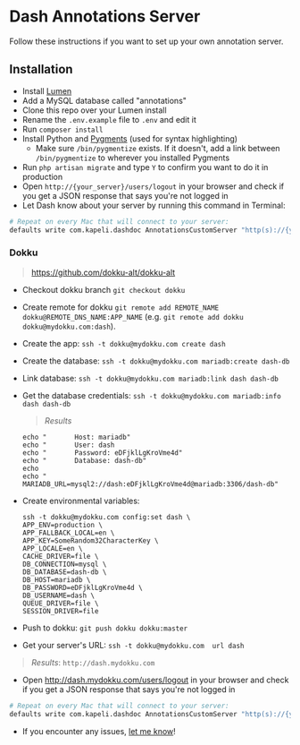 # Dash Annotations Server

Follow these instructions if you want to set up your own annotation server.

## Installation

* Install [Lumen](http://lumen.laravel.com/docs/installation)
* Add a MySQL database called "annotations"
* Clone this repo over your Lumen install
* Rename the `.env.example` file to `.env` and edit it
* Run `composer install`
* Install Python and [Pygments](http://pygments.org/) (used for syntax highlighting)
  * Make sure `/bin/pygmentize` exists. If it doesn't, add a link between `/bin/pygmentize` to wherever you installed Pygments
* Run `php artisan migrate` and type `Y` to confirm you want to do it in production
* Open `http://{your_server}/users/logout` in your browser and check if you get a JSON response that says you're not logged in
* Let Dash know about your server by running this command in Terminal:

```bash
# Repeat on every Mac that will connect to your server:
defaults write com.kapeli.dashdoc AnnotationsCustomServer "http(s)://{your_server}"
```

### Dokku
> https://github.com/dokku-alt/dokku-alt

* Checkout dokku branch `git checkout dokku`
* Create remote for dokku `git remote add REMOTE_NAME dokku@REMOTE_DNS_NAME:APP_NAME` (e.g. `git remote add dokku dokku@mydokku.com:dash`).
* Create the app: `ssh -t dokku@mydokku.com create dash`
* Create the database: `ssh -t dokku@mydokku.com mariadb:create dash-db`
* Link database: `ssh -t dokku@mydokku.com mariadb:link dash dash-db`
* Get the database credentials: `ssh -t dokku@mydokku.com mariadb:info dash dash-db`
	> *Results*


	```
	echo "       Host: mariadb"
	echo "       User: dash
	echo "       Password: eDFjklLgKroVme4d"
	echo "       Database: dash-db"
	echo
	echo "       MARIADB_URL=mysql2://dash:eDFjklLgKroVme4d@mariadb:3306/dash-db"
	```
* Create environmental variables:
	```
	ssh -t dokku@mydokku.com config:set dash \
	APP_ENV=production \
	APP_FALLBACK_LOCAL=en \
	APP_KEY=SomeRandom32CharacterKey \
	APP_LOCALE=en \
	CACHE_DRIVER=file \
	DB_CONNECTION=mysql \
	DB_DATABASE=dash-db \
	DB_HOST=mariadb \
	DB_PASSWORD=eDFjklLgKroVme4d \
	DB_USERNAME=dash \
	QUEUE_DRIVER=file \
	SESSION_DRIVER=file
	```
	
* Push to dokku: `git push dokku dokku:master`

* Get your server's URL: `ssh -t dokku@mydokku.com  url dash`
> *Results*: `http://dash.mydokku.com`

* Open http://dash.mydokku.com/users/logout in your browser and check if you get a JSON response that says you're not logged in

```bash
# Repeat on every Mac that will connect to your server:
defaults write com.kapeli.dashdoc AnnotationsCustomServer "http(s)://{your_server}"
```

* If you encounter any issues, [let me know](https://github.com/Kapeli/Dash-Annotations/issues/new)!
